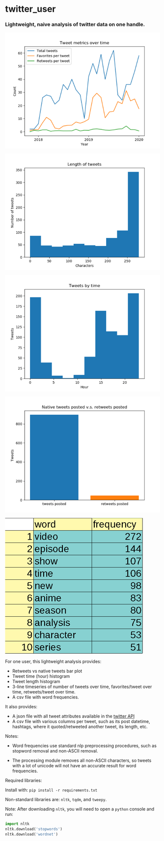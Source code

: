# twitter_user
### Lightweight, naive analysis of twitter data on one handle.

![](timeseries.png)

![](tweet_len.png)

![](tweet_time.png)

![](retweet_count.png)

![](wordfreq.png)

For one user, this lightweight analysis provides:

* Retweets vs native tweets bar plot
* Tweet time (hour) histogram
* Tweet length histogram
* 3-line timeseries of number of tweets over time, favorites/tweet over time, retweets/tweet over time.
* A csv file with word frequencies.

It also provides:

* A json file with all tweet attributes available in the [twitter API](https://developer.twitter.com/en/docs/tweets/data-dictionary/overview/tweet-object) 
* A csv file with various columns per tweet, such as its post datetime, hashtags, where it quoted/retweeted another tweet, its length, etc. 

Notes: 

* Word frequencies use standard nlp preprocessing procedures, such as stopword removal and non-ASCII removal.

* The processing module removes all non-ASCII characters, so tweets with a lot of unicode will not have an accurate result for word frequencies. 

  

Required libraries:

Install with: `pip install -r requirements.txt`

Non-standard libraries are: `nltk`, `tqdm`, and `tweepy`. 

Note: After downloading `nltk`, you will need to open a `python` console and run:
```python
import nltk
nltk.download('stopwords')
nltk.download('wordnet')
```